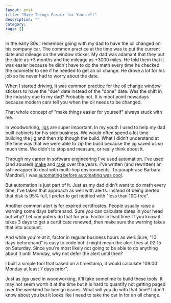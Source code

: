 ```yaml
---
layout: post
title: "Make Things Easier for Yourself"
description: ""
category:
tags: []
---
```


In the early 80s I remember going with my dad to have the oil changed on his
company car. The common practice at the time was to put the current date and
mileage on the window sticker. My dad was adamant that they put the date as +3
months and the mileage as +3000 miles. He told them that it was easier because
he didn't have to do the math every time he checked the odometer to see if he
needed to get an oil change. He drove a lot for his job so he never had to worry
about the date.

When I started driving, it was common practice for the oil change window
stickers to have the "due" date instead of the "done" date.  Was the shift in
the industry due to my dad? Probably not. It is moot point nowadays because
modern cars tell you when the oil needs to be changed.

That whole concept of "make things easier for yourself" always stuck with me.

In woodworking, [jigs](https://en.wikipedia.org/wiki/Jig_(tool)) are super
important. In my youth I used to help my dad built cabinets for his side
business. We would often spend a lot time building the jig and then zip though
the build. What I didn't understand at the time was that we were able to zip the
build because the jig saved us so much time. We didn't to stop and measure, or
really think about it.

Through my career in software engineering I've used automation. I've used (and
abused) [make](https://en.wikipedia.org/wiki/Make_(software)) and
[rake](https://en.wikipedia.org/wiki/Rake_(software)) over the years. I've
written (and rewritten) an ssh-wrapper to deal with multi-hop environments. To
paraphrase Barbara Mandrell, I was
[automating before automating was cool](https://en.wikipedia.org/wiki/I_Was_Country_When_Country_Wasn't_Cool).

But automation is just part of it. Just as my dad didn't want to do math
every time, I've taken that approach as well with alerts. Instead of being alerted
that disk is 95% full, I prefer to get notified with "less than 10G free".

Another common alert is for expired certificates. People usually raise a warning
some days beforehand.  Sure you can calculate dates in your head but why? Let
computers do that for you. Factor in lead time. If you know it takes 3 days to
get a certificate renewed, then make sure the warning takes that into account.

And while you're at it, factor in regular business hours as well. Sure, "10 days
beforehand" is easy to code but it might mean the alert fires at 02:15 on
Saturday. Since you're most likely not going to be able to do anything about it
until Monday, why not defer the alert until then?

I built a simple tool that based on a timestamp, it would calculate "09:00 Monday
at least 7 days prior".

Just as jigs used in woodworking, it'll take sometime to build these tools. It
may not seem worth it at the time but it is hard to quantify not getting paged
over the weekend for benign issues. What will you do with that time? I don't
know about you but it looks like I need to take the car in for an oil change.
